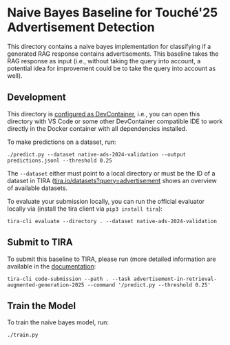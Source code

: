 # Naive Bayes Baseline for Touché'25 Advertisement Detection

This directory contains a naive bayes implementation for classifying if a generated RAG response contains advertisements. This baseline takes the RAG response as input (i.e., without taking the query into account, a potential idea for improvement could be to take the query into account as well).

## Development

This directory is [configured as DevContainer](https://code.visualstudio.com/docs/devcontainers/containers), i.e., you can open this directory with VS Code or some other DevContainer compatible IDE to work directly in the Docker container with all dependencies installed.

To make predictions on a dataset, run:

```
./predict.py --dataset native-ads-2024-validation --output predictions.jsonl --threshold 0.25
```

The `--dataset` either must point to a local directory or must be the ID of a dataset in TIRA ([tira.io/datasets?query=advertisement](https://archive.tira.io/datasets?query=advertisement) shows an overview of available datasets.

To evaluate your submission locally, you can run the official evaluator locally via (install the tira client via `pip3 install tira`):

```
tira-cli evaluate --directory . --dataset native-ads-2024-validation
```

## Submit to TIRA

To submit this baseline to TIRA, please run (more detailed information are available in the [documentation](https://docs.tira.io/participants/participate.html#submitting-your-submission):

```
tira-cli code-submission --path . --task advertisement-in-retrieval-augmented-generation-2025 --command '/predict.py --threshold 0.25'
```

## Train the Model

To train the naive bayes model, run:

```
./train.py
```
